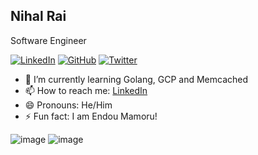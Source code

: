 ## Nihal Rai
Software Engineer

[![LinkedIn](https://img.shields.io/badge/@niihalrai-blue?style=social&logo=linkedin)](https://www.linkedin.com/in/niihalrai)
[![GitHub](https://img.shields.io/badge/@nihalrai-black?style=social&logo=github)](https://github.com/nihalrai)
[![Twitter](https://img.shields.io/badge/@niihalrai-black?style=social&logo=twitter)](https://twitter.com/niihalrai)
<!--
**nihalrai/nihalrai** is a ✨ _special_ ✨ repository because its `README.md` (this file) appears on your GitHub profile.
Here are some ideas to get you started: 
-->
- 🌱 I’m currently learning Golang, GCP and Memcached
- 📫 How to reach me: [LinkedIn](https://www.linkedin.com/in/niihalrai)
- 😄 Pronouns: He/Him
- ⚡ Fun fact: I am Endou Mamoru!

<!--
Thanks to https://github.com/coslyk for stats api information
-->

<div style="text-align: justify">
  
![image](https://github-readme-stats.vercel.app/api?username=nihalrai&hide_border=true)
![image](https://github-readme-stats.vercel.app/api/top-langs/?username=nihalrai&layout=compact&hide_border=true&&langs_count=9)

</div>  
  
